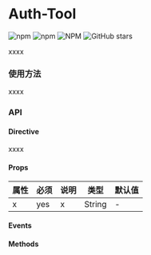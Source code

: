 # Auth-Tool
![npm](https://img.shields.io/npm/dt/auth-tool)
![npm](https://img.shields.io/npm/v/auth-tool)
![NPM](https://img.shields.io/npm/l/auth-tool)
![GitHub stars](https://img.shields.io/github/stars/bwrong/auth-tool?style=social)

xxxx
### 使用方法
xxxx

### API

#### Directive
xxxx

#### Props

|属性|必须|说明|类型|默认值|
|---|---|---|---|---|
|x|yes|x|String|-|

#### Events

#### Methods
